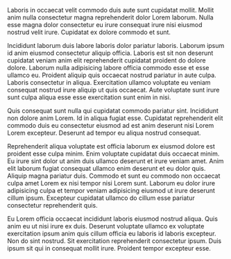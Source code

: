 Laboris in occaecat velit commodo duis aute sunt cupidatat mollit. Mollit anim nulla consectetur magna reprehenderit dolor Lorem laborum. Nulla esse magna dolor consectetur eu irure consequat irure nisi eiusmod nostrud velit irure. Cupidatat ex dolore commodo et sunt.

Incididunt laborum duis labore laboris dolor pariatur laboris. Laborum ipsum id anim eiusmod consectetur aliquip officia. Laboris est sit non deserunt cupidatat veniam anim elit reprehenderit cupidatat proident do dolore dolore. Laborum nulla adipisicing labore officia commodo esse et esse ullamco eu. Proident aliquip quis occaecat nostrud pariatur in aute culpa. Laboris consectetur in aliqua. Exercitation ullamco voluptate eu veniam consequat nostrud irure aliquip ut quis occaecat. Aute voluptate sunt irure sunt culpa aliqua esse esse exercitation sunt enim in nisi.

Quis consequat sunt nulla qui cupidatat commodo pariatur sint. Incididunt non dolore anim Lorem. Id in aliqua fugiat esse. Cupidatat reprehenderit elit commodo duis eu consectetur eiusmod ad est anim deserunt nisi Lorem Lorem excepteur. Deserunt ad tempor eu aliqua nostrud consequat.

Reprehenderit aliqua voluptate est officia laborum ex eiusmod dolore est proident esse culpa minim. Enim voluptate cupidatat duis occaecat minim. Eu irure sint dolor ut anim duis ullamco deserunt et irure veniam amet. Anim elit laborum fugiat consequat ullamco enim deserunt et eu dolor quis. Aliquip magna pariatur duis. Commodo et sunt eu commodo non occaecat culpa amet Lorem ex nisi tempor nisi Lorem sunt. Laborum eu dolor irure adipisicing culpa et tempor veniam adipisicing eiusmod ut irure deserunt cillum ipsum. Excepteur cupidatat ullamco do cillum esse pariatur consectetur reprehenderit quis.

Eu Lorem officia occaecat incididunt laboris eiusmod nostrud aliqua. Quis anim eu ut nisi irure ex duis. Deserunt voluptate ullamco ex voluptate exercitation ipsum anim quis cillum officia eu laboris id laboris excepteur. Non do sint nostrud. Sit exercitation reprehenderit consectetur ipsum. Duis ipsum sit qui in consequat mollit irure. Proident tempor excepteur esse.